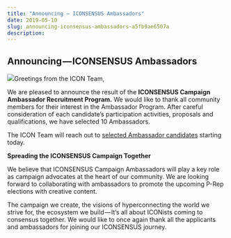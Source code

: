 ```yaml
---
title: "Announcing — ICONSENSUS Ambassadors"
date: 2019-05-10
slug: announcing-iconsensus-ambassadors-a5fb9ae6507a
description:
---
```


## **Announcing — ICONSENSUS Ambassadors**

![](https://cdn-images-1.medium.com/max/800/0*bXrGv-zXCSx77N66)Greetings from the ICON Team,

We are pleased to announce the result of the **ICONSENSUS Campaign Ambassador Recruitment Program.** We would like to thank all community members for their interest in the Ambassador Program. After careful consideration of each candidate’s participation activities, proposals and qualifications, we have selected 10 Ambassadors.

The ICON Team will reach out to [selected Ambassador candidates](http://bit.ly/2DY66Mk) starting today.

**Spreading the ICONSENSUS Campaign Together**

We believe that ICONSENSUS Campaign Ambassadors will play a key role as campaign advocates at the heart of our community. We are looking forward to collaborating with ambassadors to promote the upcoming P-Rep elections with creative content.

The campaign we create, the visions of hyperconnecting the world we strive for, the ecosystem we build — It’s all about ICONists coming to consensus together. We would like to once again thank all the applicants and ambassadors for joining our ICONSENSUS journey.

